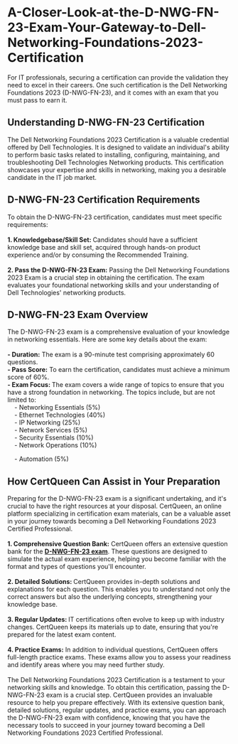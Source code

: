 # A-Closer-Look-at-the-D-NWG-FN-23-Exam-Your-Gateway-to-Dell-Networking-Foundations-2023-Certification
For IT professionals, securing a certification can provide the validation they need to excel in their careers. One such certification is the Dell Networking Foundations 2023 (D-NWG-FN-23), and it comes with an exam that you must pass to earn it. 
<h2>
	Understanding D-NWG-FN-23 Certification
</h2>
The Dell Networking Foundations 2023 Certification is a valuable credential offered by Dell Technologies. It is designed to validate an individual's ability to perform basic tasks related to installing, configuring, maintaining, and troubleshooting Dell Technologies Networking products. This certification showcases your expertise and skills in networking, making you a desirable candidate in the IT job market.<br />
<h2>
	D-NWG-FN-23 Certification Requirements
</h2>
To obtain the D-NWG-FN-23 certification, candidates must meet specific requirements:<br />
<br />
<strong>1. Knowledgebase/Skill Set: </strong>Candidates should have a sufficient knowledge base and skill set, acquired through hands-on product experience and/or by consuming the Recommended Training.<br />
<br />
<strong>2. Pass the D-NWG-FN-23 Exam:</strong> Passing the Dell Networking Foundations 2023 Exam is a crucial step in obtaining the certification. The exam evaluates your foundational networking skills and your understanding of Dell Technologies' networking products.<br />
<h2>
	D-NWG-FN-23 Exam Overview
</h2>
The D-NWG-FN-23 exam is a comprehensive evaluation of your knowledge in networking essentials. Here are some key details about the exam:<br />
<br />
<strong>- Duration:</strong> The exam is a 90-minute test comprising approximately 60 questions.<br />
<strong>- Pass Score:</strong> To earn the certification, candidates must achieve a minimum score of 60%.<br />
<strong>- Exam Focus: </strong>The exam covers a wide range of topics to ensure that you have a strong foundation in networking. The topics include, but are not limited to:<br />
&nbsp; &nbsp; - Networking Essentials (5%)<br />
&nbsp; &nbsp; - Ethernet Technologies (40%)<br />
&nbsp; &nbsp; - IP Networking (25%)<br />
&nbsp; &nbsp; - Network Services (5%)<br />
&nbsp; &nbsp; - Security Essentials (10%)<br />
&nbsp; &nbsp; - Network Operations (10%)<br />
<p>
	&nbsp; &nbsp; - Automation (5%)
</p>
<h2>
	How CertQueen Can Assist in Your Preparation
</h2>
Preparing for the D-NWG-FN-23 exam is a significant undertaking, and it's crucial to have the right resources at your disposal. CertQueen, an online platform specializing in certification exam materials, can be a valuable asset in your journey towards becoming a Dell Networking Foundations 2023 Certified Professional.<br />
<br />
<strong>1. Comprehensive Question Bank:</strong> CertQueen offers an extensive question bank for the <strong><a href="https://www.certqueen.com/D-NWG-FN-23.html" target="_blank">D-NWG-FN-23 exam</a></strong>. These questions are designed to simulate the actual exam experience, helping you become familiar with the format and types of questions you'll encounter.<br />
<br />
<strong>2. Detailed Solutions: </strong>CertQueen provides in-depth solutions and explanations for each question. This enables you to understand not only the correct answers but also the underlying concepts, strengthening your knowledge base.<br />
<br />
<strong>3. Regular Updates: </strong>IT certifications often evolve to keep up with industry changes. CertQueen keeps its materials up to date, ensuring that you're prepared for the latest exam content.<br />
<br />
<strong>4. Practice Exams:</strong> In addition to individual questions, CertQueen offers full-length practice exams. These exams allow you to assess your readiness and identify areas where you may need further study.<br />
<br />
The Dell Networking Foundations 2023 Certification is a testament to your networking skills and knowledge. To obtain this certification, passing the D-NWG-FN-23 exam is a crucial step. CertQueen provides an invaluable resource to help you prepare effectively. With its extensive question bank, detailed solutions, regular updates, and practice exams, you can approach the D-NWG-FN-23 exam with confidence, knowing that you have the necessary tools to succeed in your journey toward becoming a Dell Networking Foundations 2023 Certified Professional.<br />
